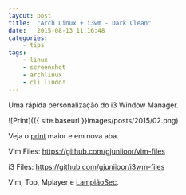 ```yaml
---
layout: post
title:  "Arch Linux + i3wm - Dark Clean"
date:   2015-08-13 11:16:48
categories:
    - tips
tags:
    - linux
    - screenshot
    - archlinux
    - cli lindo!
---
```


Uma rápida personalização do i3 Window Manager.

![Print]({{ site.baseurl }}images/posts/2015/02.png)

Veja o <a title="ScreenShot" href="{{ site.baseurl }}images/posts/2015/02.png" target="_blank">print</a> maior e em nova aba.

Vim Files: <a href="https://github.com/gjuniioor/vim-files" target="_blank">https://github.com/gjuniioor/vim-files</a>

i3 Files: <a href="https://github.com/gjuniioor/i3wm-files" target="_blank">https://github.com/gjuniioor/i3wm-files</a>

Vim, Top, Mplayer e <a href="https://lampiaosec.github.io" target="_blank">LampiãoSec</a>.
